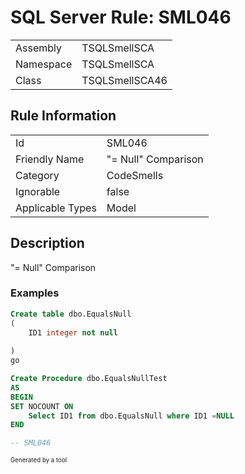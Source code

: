 ﻿# SQL Server Rule: SML046
  
|    |    |
|----|----|
| Assembly | TSQLSmellSCA |
| Namespace | TSQLSmellSCA |
| Class | TSQLSmellSCA46 |
  
## Rule Information
  
|    |    |
|----|----|
| Id | SML046 |
| Friendly Name | "= Null" Comparison |
| Category | CodeSmells |
| Ignorable | false |
| Applicable Types | Model  |
  
## Description
  
"= Null" Comparison
  
### Examples
  
```sql
Create table dbo.EqualsNull
(
    ID1 integer not null
    
)
go

Create Procedure dbo.EqualsNullTest
AS
BEGIN
SET NOCOUNT ON
	Select ID1 from dbo.EqualsNull where ID1 =NULL
END

-- SML046
```
  
<sub><sup>Generated by a tool</sup></sub>
